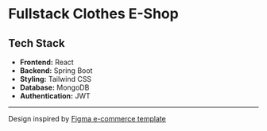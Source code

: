 # Fullstack Clothes E-Shop


## Tech Stack

- **Frontend:** React
- **Backend:** Spring Boot
- **Styling:** Tailwind CSS
- **Database:** MongoDB
- **Authentication:** JWT

---

Design inspired by [Figma e-commerce template](https://www.figma.com/community/file/1273571982885059508/e-commerce-website-template-freebie)
